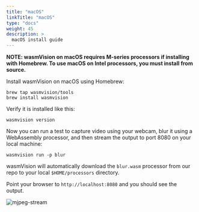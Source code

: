 ```yaml
---
title: "macOS"
linkTitle: "macOS"
type: "docs"
weight: 45
description: >
  macOS install guide
---
```


**NOTE: wasmVision on macOS requires M-series processors if installing with Homebrew. To use macOS on Intel processors, you must install from source.**

Install wasmVision on macOS using Homebrew:

```shell
brew tap wasmvision/tools
brew install wasmvision
```

Verify it is installed like this:

```shell
wasmvision version
```

Now you can run a test to capture video using your webcam, blur it using a WebAssembly processor, and then stream the output to port 8080 on your local machine:

```shell
wasmvision run -p blur
```

wasmVision will automatically download the `blur.wasm` processor from our repo to your local `$HOME/processors` directory.

Point your browser to `http://localhost:8080` and you should see the output.

![mjpeg-stream](/images/mjpeg-stream.png)
